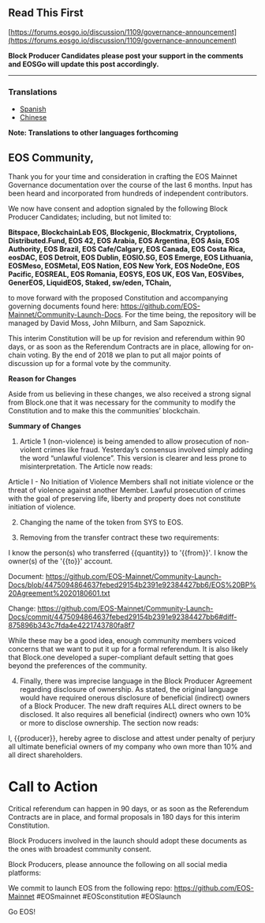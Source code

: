## Read This First
[https://forums.eosgo.io/discussion/1109/governance-announcement](https://forums.eosgo.io/discussion/1109/governance-announcement)

**Block Producer Candidates please post your support in the comments and EOSGo will update this post accordingly.**

--------

### Translations

- [Spanish](https://github.com/EOS-Mainnet/Community-Launch-Docs/blob/master/README.spanish.md)
- [Chinese](https://github.com/EOS-Mainnet/Community-Launch-Docs/blob/master/README.chinese.md)

**Note: Translations to other languages forthcoming**

## EOS Community,

Thank you for your time and consideration in crafting the EOS Mainnet Governance documentation over the course of the last 6 months. Input has been heard and incorporated from hundreds of independent contributors. 

We now have consent and adoption signaled by the following Block Producer Candidates; including, but not limited to: 

**Bitspace, BlockchainLab EOS, Blockgenic, Blockmatrix, Cryptolions, Distributed.Fund, EOS 42, EOS Arabia, EOS Argentina, EOS Asia, EOS Authority, EOS Brazil, EOS Cafe/Calgary, EOS Canada, EOS Costa Rica, eosDAC, EOS Detroit, EOS Dublin, EOSIO.SG, EOS Emerge, EOS Lithuania, EOSMeso, EOSMetal, EOS Nation, EOS New York, EOS NodeOne, EOS Pacific, EOSREAL, EOS Romania, EOSYS, EOS UK, EOS Van, EOSVibes, GenerEOS, LiquidEOS, Staked, sw/eden, TChain,**

to move forward with the proposed Constitution and accompanying governing documents found here: https://github.com/EOS-Mainnet/Community-Launch-Docs. For the time being, the repository will be managed by David Moss, John Milburn, and Sam Sapoznick.

This interim Constitution will be up for revision and referendum within 90 days, or as soon as the Referendum Contracts are in place, allowing for on-chain voting. By the end of 2018 we plan to put all major points of discussion up for a formal vote by the community.

**Reason for Changes**

Aside from us believing in these changes, we also received a strong signal from Block.one that it was necessary for the community to modify the Constitution and to make this the communities’ blockchain.

**Summary of Changes**

1. Article 1 (non-violence) is being amended to allow prosecution of non-violent crimes like fraud. Yesterday’s consensus involved simply adding the word “unlawful violence”.  This version is clearer and less prone to misinterpretation. The Article now reads:


Article I - No Initiation of Violence
Members shall not initiate violence or the threat of violence against another Member. Lawful prosecution of crimes with the goal of preserving life, liberty and property does not constitute initiation of violence.

2. Changing the name of the token from SYS to EOS.

3. Removing from the transfer contract these two requirements:

 I know the person(s) who transferred {{quantity}} to '{{from}}'.
 I know the owner(s) of the '{{to}}' account.

Document:  https://github.com/EOS-Mainnet/Community-Launch-Docs/blob/4475094864637febed29154b2391e92384427bb6/EOS%20BP%20Agreement%2020180601.txt

Change:
https://github.com/EOS-Mainnet/Community-Launch-Docs/commit/4475094864637febed29154b2391e92384427bb6#diff-875896b343c7fda4e4221743780fa8f7 

While these may be a good idea, enough community members voiced concerns that we want to put it up for a formal referendum. It is also likely that Block.one developed a super-compliant default setting that goes beyond the preferences of the community.

4. Finally, there was imprecise language in the Block Producer Agreement regarding disclosure of ownership. As stated, the original language would have required onerous disclosure of beneficial (indirect) owners of a Block Producer. The new draft requires ALL direct owners to be disclosed. It also requires all beneficial (indirect) owners who own 10% or more to disclose ownership. The section now reads:

I, {{producer}}, hereby agree to disclose and attest under penalty of perjury all ultimate beneficial owners of my company who own more than 10% and all direct shareholders.

# Call to Action

Critical referendum can happen in 90 days, or as soon as the Referendum Contracts are in place, and formal proposals in 180 days for this interim Constitution.


Block Producers involved in the launch should adopt these documents as the ones with broadest community consent.

Block Producers, please announce the following on all social media platforms: 

We commit to launch EOS from the following repo: https://github.com/EOS-Mainnet
#EOSmainnet
#EOSconstitution
#EOSlaunch

Go EOS!



